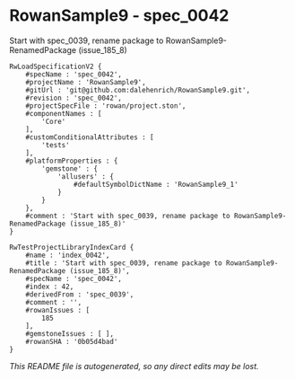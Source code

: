 # RowanSample9 - spec_0042
Start with spec_0039, rename package to RowanSample9-RenamedPackage (issue_185_8)
```
RwLoadSpecificationV2 {
	#specName : 'spec_0042',
	#projectName : 'RowanSample9',
	#gitUrl : 'git@github.com:dalehenrich/RowanSample9.git',
	#revision : 'spec_0042',
	#projectSpecFile : 'rowan/project.ston',
	#componentNames : [
		'Core'
	],
	#customConditionalAttributes : [
		'tests'
	],
	#platformProperties : {
		'gemstone' : {
			'allusers' : {
				#defaultSymbolDictName : 'RowanSample9_1'
			}
		}
	},
	#comment : 'Start with spec_0039, rename package to RowanSample9-RenamedPackage (issue_185_8)'
}

RwTestProjectLibraryIndexCard {
	#name : 'index_0042',
	#title : 'Start with spec_0039, rename package to RowanSample9-RenamedPackage (issue_185_8)',
	#specName : 'spec_0042',
	#index : 42,
	#derivedFrom : 'spec_0039',
	#comment : '',
	#rowanIssues : [
		185
	],
	#gemstoneIssues : [ ],
	#rowanSHA : '0b05d4bad'
}
```

*This README file is autogenerated, so any direct edits may be lost.*
